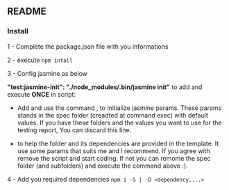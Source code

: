## README

### Install

1 - Complete the package.json file with you informations

2 - execute `npm intall`

3 - Config jasmine as below

**"test:jasmine-init": "./node_modules/.bin/jasmine init"** to add and execute **ONCE** in script:
- Add and use the command , to initialize jasmine params. These params stands in the spec folder (creadted at command exec) with default values.
If you have these folders and the values you want to use for the testing report, You can discard this line.

- to help the folder and its dependencies are provided in the template. It use some params that suits me and I recommend. If you agree with remove the script and start coding. If not you can remome the spec folder (and subfolders) and execute the command above :).

4 - Add you required dependencies `npm i -S | -D <dependency,...>`
